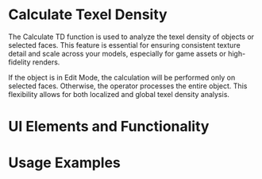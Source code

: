 # Calculate Texel Density

The Calculate TD function is used to analyze the texel density of objects or selected faces. This feature is essential for ensuring consistent texture detail and scale across your models, especially for game assets or high-fidelity renders.

If the object is in Edit Mode, the calculation will be performed only on selected faces. Otherwise, the operator processes the entire object. This flexibility allows for both localized and global texel density analysis.

# UI Elements and Functionality



# Usage Examples

